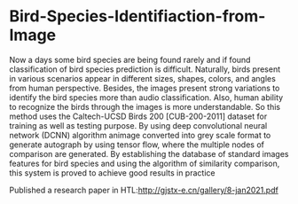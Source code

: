 # Bird-Species-Identifiaction-from-Image
Now a days some bird species are being found rarely and if found classification of bird
species prediction is difficult. Naturally, birds present in various scenarios appear in
different sizes, shapes, colors, and angles from human perspective. Besides, the images
present strong variations to identify the bird species more than audio classification. Also,
human ability to recognize the birds through the images is more understandable. So this
method uses the Caltech-UCSD Birds 200 [CUB-200-2011] dataset for training as well as
testing purpose. By using deep convolutional neural network (DCNN) algorithm animage
converted into grey scale format to generate autograph by using tensor flow, where the
multiple nodes of comparison are generated.
By establishing the database of standard images features for bird species and using the
algorithm of similarity comparison, this system is proved to achieve good results in practice

Published a research paper in HTL:http://gjstx-e.cn/gallery/8-jan2021.pdf
